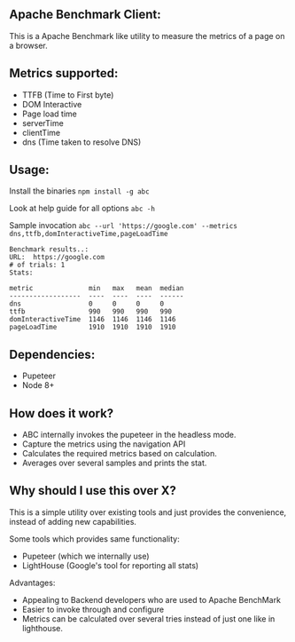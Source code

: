 Apache Benchmark Client:
------------------------
This is a Apache Benchmark like utility to measure the metrics of a page on a browser.

Metrics supported:
------------------
* TTFB (Time to First byte)
* DOM Interactive 
* Page load time
* serverTime
* clientTime
* dns (Time taken to resolve DNS)


Usage:
------

Install the binaries
`npm install -g abc`

Look at help guide for all options
`abc -h`

Sample invocation
`abc --url 'https://google.com' --metrics dns,ttfb,domInteractiveTime,pageLoadTime`
```
Benchmark results..:
URL:  https://google.com
# of trials: 1
Stats:

metric              min   max   mean  median
------------------  ----  ----  ----  ------
dns                 0     0     0     0
ttfb                990   990   990   990
domInteractiveTime  1146  1146  1146  1146
pageLoadTime        1910  1910  1910  1910
```

Dependencies:
-------------
* Pupeteer
* Node 8+


How does it work?
------------------
- ABC internally invokes the pupeteer in the headless mode.
- Capture the metrics using the navigation API
- Calculates the required metrics based on calculation.
- Averages over several samples and prints the stat.


Why should I use this over X?
-----------------------------
This is a simple utility over existing tools and just provides the convenience, instead of
adding new capabilities. 

Some tools which provides same functionality:
* Pupeteer (which we internally use)
* LightHouse (Google's tool for reporting all stats)

Advantages:
* Appealing to Backend developers who are used to Apache BenchMark
* Easier to invoke through and configure
* Metrics can be calculated over several tries instead of just one like in lighthouse. 

